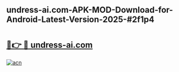 ## undress-ai.com-APK-MOD-Download-for-Android-Latest-Version-2025-#2f1p4

# <h2><a href="https://bedroomkl.my?title=undress-ai.com&ref=20M">🔗👉 🔴 undress-ai.com</a></h2>

[![acn](https://github.com/user-attachments/assets/0f9c940e-d8b0-45ae-aac7-cd30a18b3e1c)](https://bedroomkl.my?title=undress-ai.com&ref=20M)

